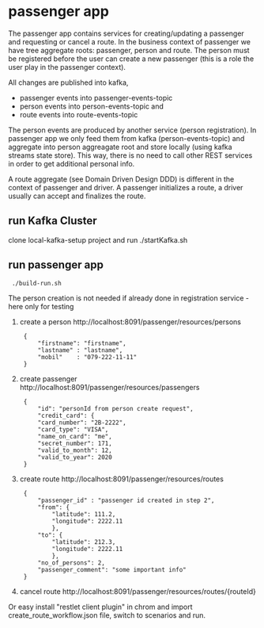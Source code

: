 # passenger app

The passenger app contains services for creating/updating a passenger and requesting or cancel a route.
In the business context of passenger we have tree aggregate roots: passenger, person and route. The person must be registered 
before the user can create a new passenger (this is a role the user play in the passenger context).

All changes are published into kafka, 

* passenger events into passenger-events-topic
* person events into person-events-topic and
* route events into route-events-topic

The person events are produced by another service (person registration). In passenger app we only feed them from kafka (person-events-topic) and aggregate into person aggreagate root and store locally (using kafka streams state store). This way, 
there is no need to call other REST services in order to get additional personal info.

A route aggregate (see Domain Driven Design DDD) is different in the context of passenger and driver. A passenger initializes a route, a driver usually can accept and finalizes the route.
 

## run Kafka Cluster

clone local-kafka-setup project and run ./startKafka.sh

## run passenger app

` ./build-run.sh`


The person creation is not needed if already done in registration service - here only for testing

1. create a person http://localhost:8091/passenger/resources/persons

		{
			"firstname": "firstname",
			"lastname" : "lastname",
			"mobil"    : "079-222-11-11"
		}


2. create passenger http://localhost:8091/passenger/resources/passengers 

		{
		 	"id": "personId from person create request",
		 	"credit_card": {
	        "card_number": "2B-2222",
	        "card_type": "VISA",
	        "name_on_card": "me",
	        "secret_number": 171,
	        "valid_to_month": 12,
	        "valid_to_year": 2020
	    }

3. create route http://localhost:8091/passenger/resources/routes

		{
			"passenger_id" : "passenger id created in step 2",
			"from": {
			    "latitude": 111.2,
			    "longitude": 2222.11
			  	},
			"to": {
			    "latitude": 212.3,
			    "longitude": 2222.11
			  	},		
			"no_of_persons": 2,
			"passenger_comment": "some important info"
		}
	
	
4. cancel route http://localhost:8091/passenger/resources/routes/{routeId}

	
Or easy install "restlet client plugin" in chrom and import create_route_workflow.json file, switch to scenarios and run. 
	